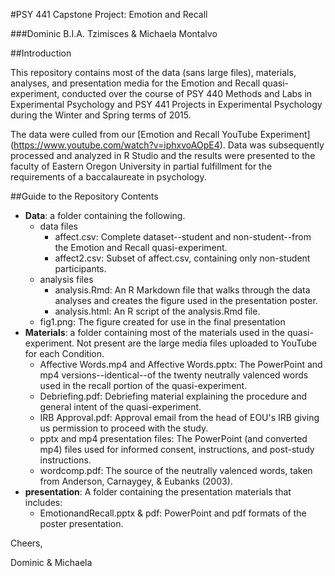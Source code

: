 #PSY 441 Capstone Project:  Emotion and Recall

###Dominic B.I.A. Tzimisces & Michaela Montalvo

##Introduction

This repository contains most of the data (sans large files), materials, analyses,
and presentation media for the Emotion and Recall quasi-experiment, conducted over the
course of PSY 440 Methods and Labs in Experimental Psychology and PSY 441 Projects in
Experimental Psychology during the Winter and Spring terms of 2015.

The data were culled from our [Emotion and Recall YouTube Experiment]
(https://www.youtube.com/watch?v=iphxvoAOpE4). Data was subsequently
processed and analyzed in R Studio and the results were presented to the faculty of
Eastern Oregon University in partial fulfillment for the requirements of a baccalaureate
in psychology.

##Guide to the Repository Contents
* **Data**: a folder containing the following.
    * data files
        * affect.csv: Complete dataset--student and non-student--from the Emotion and Recall quasi-experiment.
        * affect2.csv: Subset of affect.csv, containing only non-student participants.
    * analysis files
        * analysis.Rmd: An R Markdown file that walks through the data analyses and creates
        the figure used in the presentation poster.
        * analysis.html: An R script of the analysis.Rmd file.
    * fig1.png: The figure created for use in the final presentation
* **Materials**: a folder containing most of the materials used in the quasi-experiment. Not present are the
large media files uploaded to YouTube for each Condition.
    * Affective Words.mp4 and Affective Words.pptx: The PowerPoint and mp4 versions--identical--of the twenty neutrally
    valenced words used in the recall portion of the quasi-experiment.
    * Debriefing.pdf: Debriefing material explaining the procedure and general intent of the quasi-experiment.
    * IRB Approval.pdf: Approval email from the head of EOU's IRB giving us permission to proceed with the study.
    * pptx and mp4 presentation files: The PowerPoint (and converted mp4) files used for informed consent, instructions,
    and post-study instructions.
    * wordcomp.pdf: The source of the neutrally valenced words, taken from Anderson, Carnaygey, & Eubanks (2003).
* **presentation**: A folder containing the presentation materials that includes:
    * EmotionandRecall.pptx & pdf:  PowerPoint and pdf formats of the poster presentation.

Cheers,

Dominic & Michaela
